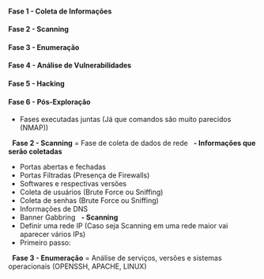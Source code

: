 <!-- &nbsp; quebra linha -->
<h4> Fase 1 - Coleta de Informações </h4>
<h4> Fase 2 - Scanning </h4>
<h4> Fase 3 - Enumeração </h4>
<h4> Fase 4 - Análise de Vulnerabilidades </h4>
<h4> Fase 5 - Hacking </h4>
<h4> Fase 6 - Pós-Exploração </h4> 

- Fases executadas juntas (Já que comandos são muito parecidos (NMAP))

&nbsp;
__Fase 2 - Scanning__ = Fase de coleta de dados de rede 
&nbsp;
__- Informações que serão coletadas__
- Portas abertas e fechadas
- Portas Filtradas (Presença de Firewalls)
- Softwares e respectivas versões
- Coleta de usuários (Brute Force ou Sniffing)
- Coleta de senhas (Brute Force ou Sniffing)
- Informações de DNS
- Banner Gabbring
&nbsp;
__- Scanning__
&nbsp;
- Definir uma rede IP (Caso seja Scanning em uma rede maior vai aparecer vários IPs)
- Primeiro passo:

&nbsp;
__Fase 3 - Enumeração__ = Análise de serviços, versões e sistemas operacionais (OPENSSH, APACHE, LINUX)


